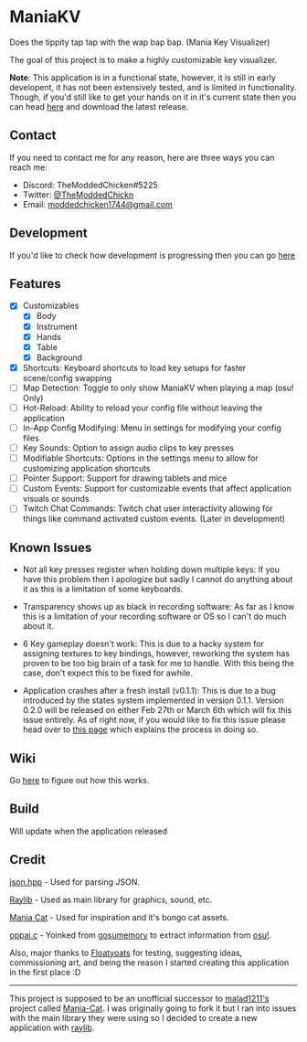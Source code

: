 # ManiaKV
Does the tippity tap tap with the wap bap bap. (Mania Key Visualizer)

The goal of this project is to make a highly customizable key visualizer.

**Note**: This application is in a functional state, however, it is still in early developent, it has not been extensively tested, and is limited in functionality.
Though, if you'd still like to get your hands on it in it's current state then you can head [here](https://github.com/TheModdedChicken/ManiaKV/releases) and download the latest release.

## Contact
If you need to contact me for any reason, here are three ways you can reach me:
- Discord: TheModdedChicken#5225
- Twitter: [@TheModdedChickn](https://twitter.com/TheModdedChickn)
- Email: moddedchicken1744@gmail.com

## Development
If you'd like to check how development is progressing then you can go [here](https://github.com/TheModdedChicken/ManiaKV/projects)

## Features
- [x] Customizables
	- [x] Body
	- [x] Instrument
	- [x] Hands
	- [x] Table
	- [x] Background
- [x] Shortcuts: Keyboard shortcuts to load key setups for faster scene/config swapping
- [ ] Map Detection: Toggle to only show ManiaKV when playing a map (osu! Only)
- [ ] Hot-Reload: Ability to reload your config file without leaving the application
- [ ] In-App Config Modifying: Menu in settings for modifying your config files
- [ ] Key Sounds: Option to assign audio clips to key presses
- [ ] Modifiable Shortcuts: Options in the settings menu to allow for customizing application shortcuts
- [ ] Pointer Support: Support for drawing tablets and mice
- [ ] Custom Events: Support for customizable events that affect application visuals or sounds
- [ ] Twitch Chat Commands: Twitch chat user interactivity allowing for things like command activated custom events. (Later in development)

## Known Issues
- Not all key presses register when holding down multiple keys:
If you have this problem then I apologize but sadly I cannot do anything about it as this is a limitation of some keyboards.

- Transparency shows up as black in recording software:
As far as I know this is a limitation of your recording software or OS so I can't do much about it.

- 6 Key gameplay doesn't work:
This is due to a hacky system for assigning textures to key bindings, however, reworking the system has proven to be too big brain of a task for me to handle. With this being the case, don't expect this to be fixed for awhile.

- Application crashes after a fresh install (v0.1.1):
This is due to a bug introduced by the states system implemented in version 0.1.1. Version 0.2.0 will be released on either Feb 27th or March 6th which will fix this issue entirely.
As of right now, if you would like to fix this issue please head over to [this page](https://github.com/TheModdedChicken/ManiaKV/wiki/v0.1.1-Issues#application-crashes-after-a-fresh-install) which explains the process in doing so.

## Wiki
Go [here](https://github.com/TheModdedChicken/ManiaKV/wiki) to figure out how this works.

## Build
Will update when the application released

## Credit
[json.hpp](https://github.com/nlohmann/json) - Used for parsing JSON.

[Raylib](https://github.com/raysan5/raylib) - Used as main library for graphics, sound, etc.

[Mania Cat](https://github.com/malad1211/Mania-Cat) - Used for inspiration and it's bongo cat assets.

[oppai.c](https://github.com/l3lackShark/gosumemory/blob/master/pp/oppai.c) - Yoinked from [gosumemory](https://github.com/l3lackShark/gosumemory) to extract information from [osu!](https://github.com/ppy/osu).

Also, major thanks to [Floatyoats](https://github.com/Floatyoats) for testing, suggesting ideas, commissioning art, and being the reason I started creating this application in the first place :D

---

This project is supposed to be an unofficial successor to [malad1211's](https://github.com/malad1211) project called [Mania-Cat](https://github.com/malad1211/Mania-Cat). 
I was originally going to fork it but I ran into issues with the main library they were using so I decided to create a new application with [raylib](https://github.com/raysan5/raylib).

